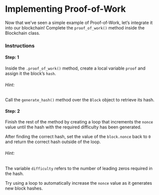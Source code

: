 # Implementing Proof-of-Work
Now that we’ve seen a simple example of Proof-of-Work, let’s integrate it into our blockchain! Complete the `proof_of_work()` method inside the Blockchain class.

### Instructions


#### Step: 1
Inside the `.proof_of_work()` method, create a local variable `proof` and assign it the block’s `hash`.

###### Hint:
Call the `generate_hash()` method over the `Block` object to retrieve its hash.

#### Step: 2
Finish the rest of the method by creating a loop that increments the `nonce` value until the hash with the required difficulty has been generated.

After finding the correct hash, set the value of the `block.nonce` back to `0` and return the correct hash outside of the loop.

###### Hint:
The variable `difficulty` refers to the number of leading zeros required in the hash.

Try using a loop to automatically increase the `nonce` value as it generates new block hashes.
